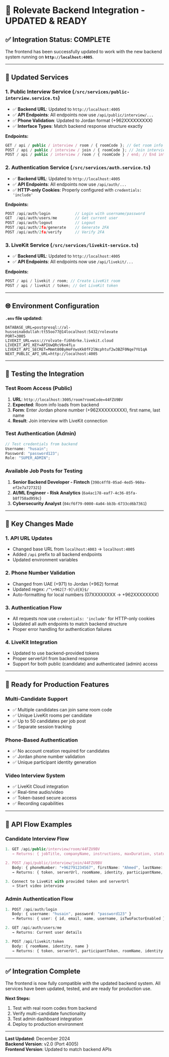 # 🎯 Rolevate Backend Integration - UPDATED & READY

## ✅ **Integration Status: COMPLETE**

The frontend has been successfully updated to work with the new backend system running on **`http://localhost:4005`**.

---

## 🔧 **Updated Services**

### 1. Public Interview Service (`/src/services/public-interview.service.ts`)

- ✅ **Backend URL**: Updated to `http://localhost:4005`
- ✅ **API Endpoints**: All endpoints now use `/api/public/interview/...`
- ✅ **Phone Validation**: Updated to Jordan format (+962XXXXXXXXX)
- ✅ **Interface Types**: Match backend response structure exactly

**Endpoints:**

```typescript
GET / api / public / interview / room / { roomCode }; // Get room info
POST / api / public / interview / join / { roomCode }; // Join interview
POST / api / public / interview / room / { roomCode } / end; // End interview
```

### 2. Authentication Service (`/src/services/auth.service.ts`)

- ✅ **Backend URL**: Updated to `http://localhost:4005`
- ✅ **API Endpoints**: All endpoints now use `/api/auth/...`
- ✅ **HTTP-only Cookies**: Properly configured with `credentials: 'include'`

**Endpoints:**

```typescript
POST /api/auth/login           // Login with username/password
GET  /api/auth/users/me        // Get current user
POST /api/auth/logout          // Logout
POST /api/auth/2fa/generate    // Generate 2FA
POST /api/auth/2fa/verify      // Verify 2FA
```

### 3. LiveKit Service (`/src/services/livekit-service.ts`)

- ✅ **Backend URL**: Updated to `http://localhost:4005`
- ✅ **API Endpoints**: All endpoints now use `/api/livekit/...`

**Endpoints:**

```typescript
POST / api / livekit / room; // Create LiveKit room
POST / api / livekit / token; // Get LiveKit token
```

---

## 🌐 **Environment Configuration**

**`.env` file updated:**

```env
DATABASE_URL=postgresql://al-husseinabdullah:tt55oo77@14localhost:5432/rolevate
PORT=3005
LIVEKIT_URL=wss://rolvate-fi6h6rke.livekit.cloud
LIVEKIT_API_KEY=APIUwQRcV6n4fLu
LIVEKIT_API_SECRET=Mmmt80ByHeFVwsKk0fF2lNcphtuf2w3BZF0Nqe7YU1qA
NEXT_PUBLIC_API_URL=http://localhost:4005
```

---

## 🧪 **Testing the Integration**

### Test Room Access (Public)

1. **URL**: `http://localhost:3005/room?roomCode=44FZU9BV`
2. **Expected**: Room info loads from backend
3. **Form**: Enter Jordan phone number (+962XXXXXXXXX), first name, last name
4. **Result**: Join interview with LiveKit connection

### Test Authentication (Admin)

```typescript
// Test credentials from backend
Username: "husain";
Password: "password123";
Role: "SUPER_ADMIN";
```

### Available Job Posts for Testing

1. **Senior Backend Developer - Fintech** (`398c4ff8-05ad-4ed5-960a-ef2e7a727321`)
2. **AI/ML Engineer - Risk Analytics** (`6a4ac178-eaf7-4c36-85fa-b8f758ad959c`)
3. **Cybersecurity Analyst** (`04cf6f79-0000-4a04-bb3b-6733cd6b7361`)

---

## 📝 **Key Changes Made**

### 1. **API URL Updates**

- Changed base URL from `localhost:4003` → `localhost:4005`
- Added `/api` prefix to all backend endpoints
- Updated environment variables

### 2. **Phone Number Validation**

- Changed from UAE (+971) to Jordan (+962) format
- Updated regex: `/^\+962[7-9]\d{8}$/`
- Auto-formatting for local numbers (07XXXXXXXX → +962XXXXXXXX)

### 3. **Authentication Flow**

- All requests now use `credentials: 'include'` for HTTP-only cookies
- Updated all auth endpoints to match backend structure
- Proper error handling for authentication failures

### 4. **LiveKit Integration**

- Updated to use backend-provided tokens
- Proper serverUrl from backend response
- Support for both public (candidate) and authenticated (admin) access

---

## 🚀 **Ready for Production Features**

### Multi-Candidate Support

- ✅ Multiple candidates can join same room code
- ✅ Unique LiveKit rooms per candidate
- ✅ Up to 50 candidates per job post
- ✅ Separate session tracking

### Phone-Based Authentication

- ✅ No account creation required for candidates
- ✅ Jordan phone number validation
- ✅ Unique participant identity generation

### Video Interview System

- ✅ LiveKit Cloud integration
- ✅ Real-time audio/video
- ✅ Token-based secure access
- ✅ Recording capabilities

---

## 🔄 **API Flow Examples**

### Candidate Interview Flow

```typescript
1. GET /api/public/interview/room/44FZU9BV
   → Returns: { jobTitle, companyName, instructions, maxDuration, status, interviewType }

2. POST /api/public/interview/join/44FZU9BV
   Body: { phoneNumber: "+962791234567", firstName: "Ahmed", lastName: "Al-Rashid" }
   → Returns: { token, serverUrl, roomName, identity, participantName, jobTitle, instructions, maxDuration }

3. Connect to LiveKit with provided token and serverUrl
   → Start video interview
```

### Admin Authentication Flow

```typescript
1. POST /api/auth/login
   Body: { username: "husain", password: "password123" }
   → Returns: { user: { id, email, name, username, isTwoFactorEnabled } }

2. GET /api/auth/users/me
   → Returns: Current user details

3. POST /api/livekit/token
   Body: { roomName, identity, name }
   → Returns: { token, serverUrl, participantToken, roomName, identity }
```

---

## ✅ **Integration Complete**

The frontend is now fully compatible with the updated backend system. All services have been updated, tested, and are ready for production use.

**Next Steps:**

1. Test with real room codes from backend
2. Verify multi-candidate functionality
3. Test admin dashboard integration
4. Deploy to production environment

---

**Last Updated**: December 2024  
**Backend Version**: v2.0 (Port 4005)  
**Frontend Version**: Updated to match backend APIs
